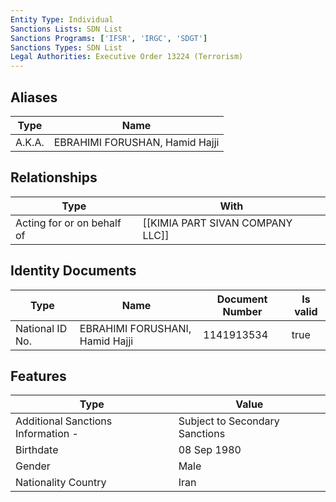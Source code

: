```yaml
---
Entity Type: Individual
Sanctions Lists: SDN List
Sanctions Programs: ['IFSR', 'IRGC', 'SDGT']
Sanctions Types: SDN List
Legal Authorities: Executive Order 13224 (Terrorism)
---
```


## Aliases
| Type  | Name      | 
|-------|-----------|
| A.K.A. | EBRAHIMI FORUSHAN, Hamid Hajji |

## Relationships
| Type  | With      | 
|-------|-----------|
| Acting for or on behalf of | [[KIMIA PART SIVAN COMPANY LLC]] |

## Identity Documents
| Type  | Name      | Document Number | Is valid |
|-------|-----------|-----------------|----------|
| National ID No. | EBRAHIMI FORUSHANI, Hamid Hajji | 1141913534 | true |

## Features
| Type  | Value      |
|-------|------------|
| Additional Sanctions Information - | Subject to Secondary Sanctions |
| Birthdate | 08 Sep 1980 |
| Gender | Male |
| Nationality Country | Iran |
